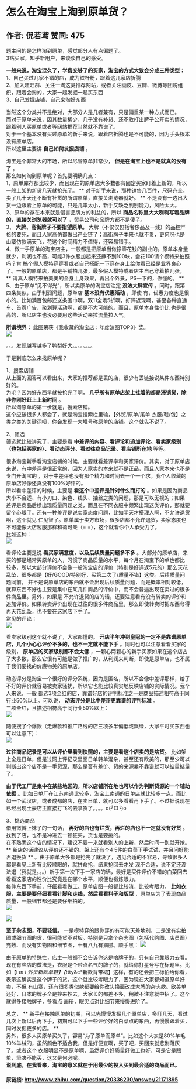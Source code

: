 # 怎么在淘宝上淘到原单货？
## 作者: 倪若鸢  赞同: 475
题主问的是怎样淘到原单，感觉部分人有点偏题了。  
3钻买家，知乎新用户，来谈谈自己的感受。  
  
**一般来说，淘宝混久了，学费交够了的买家，淘宝的方式大致会分成三种类型：**   
1、自己买过几家不错的店，成为铁杆粉，跟着这几家店折腾  
2、加入旺旺群、关注一淘这类推荐网站，或者关注画皮、豆瓣、微博等团购组织，跟着会淘的，大家一起发掘一起买东西  
3、自己发掘店铺，自己来淘好东西  
  
当然这个分类并不是绝对，大部分人是几者兼有，只是偏重某一种方式而已。  
而对于原单来说，因其数量稀少、几乎没有补货、还不敢打出牌子公开卖的情况，跟着别人买原单或者等网站推荐当然就不靠谱了。  
对于一个基本没有买过原单的新手来说，跟着店折腾也是不可能的，因为手头根本没有原单店。  
所以这里主要讲 **自己如何发掘店铺** 。  
  
淘宝是个非常大的市场，所以尽管原单非常少， **但是在淘宝上也不是就真的没有了** 。  
那么如何淘到原单呢？首先要明确几点：  
1、原单库存都比较少，而且现在的原单店大多数都有固定买家盯着上新的，所以一般上架的新货几天就抢光了。 **
对于新手来说，那种销售几百件，尺码齐全，卖了几十天还不断有补货的所谓原单，直接关浏览器就好。 **
不是没有一边出大货一边跟着上原单的可能，只是几率太小，新手又缺乏判别能力，风险太大。  
2、原单的存在本来就是侵害品牌方的利益的，所以 **商品名称里大大咧咧写着品牌的，直接关浏览器就可以了** ，贸易公司和品牌方都不是傻子。  
3、 **大牌、高街牌子不要指望原单。** 大牌（不仅仅包括奢侈品及一线）的品控严格的要死，而且人家高仿都做出产业链了；高街牌子本来也就不贵，更何况也是
山寨仿款满天飞，花这个时间精力不值得，还容易错手。  
4、做一手原单的淘宝店主，一般都是把原单当做挣零花钱的副业的。原单本身量就少，利润也不高，可能3件衣服加起来还挣不到100块，会花100请个模特来拍照吗？肯
搞个假人模特穿穿看或者自己搭配一下穿在身上给你看已经是业界良心了。一般的原单店，都是平铺拍几张，最多假人模特或者店主自己穿着拍几张， **
请真人模特来拍美美的全身上身效果，再出个外景，PS一下的，你懂的。 **  
5、由于原单“见不得光”，所以卖原单的淘宝店注定 **没法大肆宣传** 。同时，跟第四条类似，由于利润问题，原单店 **基本没有优惠活动** ，即使
有，优惠力度也是很小的。比如满百包邮还送条围巾啊，双11全场5折啊，好评返现啊，甚至各种直通车、首页广告、聚划算活动啊，都是不大可能的。而且，原单本身性价比
也是很高的，所以店主也没必要用这些活动来拉流量拉人气。  
  
  
**所谓境界：** 此图荣获《我收藏的淘宝店：年度渣图TOP3》奖。   
![](http://pic3.zhimg.com/7d4fab289fc0cdc6b9fe260f950a5556_b.jpg)

  
  
  
。。。发现越写越多了鸭梨好大。。。。。。。。  
  
  
于是到底怎么来找原单呢？  
  
1、搜索店铺  
从上面的回答可以看出来，大家的推荐都是丢的店，很少有丢链接说某件东西特别好的。  
为毛？因为好东西早就被抢光了啊， **几乎所有原单店架上挂着的都是滞销货，除非你刚好赶上上新时间** 。  
所以淘原单的第一步就是，搜索店铺。  
这个应该很多人都会了，就是淘宝搜索栏里输，【外贸/原单/尾单 衣服/鞋/包】之类之类的关键词呗，你会发现一大堆号称原单的店铺。这个就先不说了。  
  
2、筛选  
筛选就比较讲究了，主要是看 **中差评的内容、看评论和追加评论、看卖家级别（也包括买家的）、看动态评分、看过往商品记录、看店铺所在地** 等等。  
  
很多淘宝新手看淘宝店铺的时候，主要就看差评率和买家评价。其实，对于原单店来说，有中差评是很正常的，因为人家卖的本来就不是正品，而且人家本来也不是专门开淘宝的
，对于中差评也没有那个精力和时间去一个一个求。我个人收藏的原单店好像还真没有100%好评的。  
所以看中差评的时候，主要是 **看这个中差评是针对什么而打的** 。如果是因为商品大小不合适、有小刀口、染色、线头、抽丝之类的问题，那是可以无视的；如果
差评是商品后续出现质量问题之类，而且在不同衣服中频繁出现这类评价，那就要留个心眼了。还有一种差评是说卖家态度问题，比如半天才搭理人啊，不允许退货啊，这个就见
仁见智了。原单属于卖方市场，很多店都不允许退货，卖家态度也不可能像大店客服那样和蔼可亲（= =），这个就看你个人承受力了。  
比如这种：  
![](http://pic3.zhimg.com/bd9ef3c388c48ad480d2b3350b1e441e_b.jpg)

  
看评论主要是说 **看买家满意度，以及后续质量问题多不多** 。大部分的原单店，来买的都是经常买原单的人，习惯了商品质量的水平，每个月在淘宝下的单也都比
较多，所以大部分评价不会像一般淘宝店的评价（特别是好评返5元的）那么天花乱坠，很多都是【好/GOOD/特别好，买第二次了/质量不错】这类。后续质量问题同前，
并不是说原单店的东西就不会出现后续质量问题，而是概率相对较低，就算东西不好也主要是集中在某几件商品的评价中，而不会普遍出现在卖过的很多件商品里。另外，如果是
不允许退货的店的话，还要注意看有没有转卖的评价和追加评价。如果转卖评价出现在过往的很多件商品里，那么即使转卖时把东西夸得再天花乱坠，也不要在这家店下手了。  
常见的评论：  
![](http://pic3.zhimg.com/db7fd94f0e3c6b5e70773e0939461e46_b.jpg)

  
看卖家级别这个就不说了，大家都懂的。 **开店半年冲到皇冠的一定不是靠谱原单店，几个小心心评价不多的，也不一定就不能下手**
。同时也可以注意看看买家的级别， **原单店的买家级别都不会太低**
，一颗心两颗心的新手买家如果在这个店占了大多数，那么它很有可能是做了推广的，从利润来判断，即使是原单店，也不属于我们要找的价廉物美的原单店。  
  
动态评分是淘宝一个很好的评分系统，因为是匿名，所以不会像中差评那样，给了不好的评价就容易被卖家骚扰，所以它也能比较真实地反映店铺的实际情况。我个人来说，一般
都选3项全红的店，靠谱好店的评判标准之一是商品描述相符高于同行业50%以上。可以说， **动态评分是比中差评更靠谱的评判标准** 。  
三项全红，且描述相符高于同行业50%以上：  
![](http://pic2.zhimg.com/a9fd8b7fc5862aa151972a616891693d_b.jpg)

  
随便搜了个爆款（走爆款和推广路线的店三项多半偏低或飘绿，大家平时买东西也可以注意下）：  
![](http://pic4.zhimg.com/ff4d6a1b35432d1e6fd27061acd51f57_b.jpg)

  
  
**过往商品记录是可以从评价里看到快照的，主要是看这个店卖的是啥货。** 比如架上全是日单，但是过网上评记录里面日单韩单混杂，甚至还有欧美的，那至少可以判断出这个店不是一手货源，那么是否有差价、货的来源靠不靠谱就可以掂量掂量了。   
  
**由于代工厂是集中在某些地区的，所以店铺所在地也可以作为判断货源的一个辅助依据** 。比如日单厂在江苏南通比较多，淘宝上南通的日单店就比较多一点。而比如一个武汉店，或者成都的店，在卖日单，就可以多看看再下手了。不过据说现在已经出现土豪店主直接打飞的去拿货了。。。。o(╯□╰)o   
  
3、挑选商品  
借用微博上妹子的一句话， **再好的店也有烂货，再烂的店也不一定就没有好货** 。  
找到了店，也不是冲进去一顿狂买，货也是要挑的。  
在不熟悉这个店的情况下，建议不要一来就看别人的上新，然后时间一到就开抢。 ** 新店的话建议从评价还不错的、架上还有个4
5件的白菜下手试试，并且问好能否退换货 ** 。由于原单大多都是抢完了就没了，遇见合适的不容易，导致很多人都是看见上新有比较顺眼的，就拼命抢，结果抢回去才发
现不合适，说不定还没法退（我就是。。。）新手第一次下手一家店的话，最好是买件评价不错的白菜回去看看这家店的性价比究竟是在哪个水平，顺便也锻炼眼力。  
每件东西下手前，仔细看看做工。原单店图一般都比较渣，比较考眼力。 **比如衣服，主要是要仔细看看针脚和走线，然后看看料子和版型**
，原单店为了表现商品质量，一般细节都还是要仔细拍的。  
![](http://pic1.zhimg.com/3b1754c780f14360acb5eb626745f6f0_b.jpg)

  
![](http://pic2.zhimg.com/02d69b62dcb64c567428e34a5083e3b1_b.jpg)

  
  
**至于杂志图，不要轻信。** 一是模特穿的跟你穿的有可能天差地别，二是没有实拍图或细节图的货，很可能货不对板。特别是只拿个杂志图（包括代购图、店员图）充数、而没有实物图和细节图，十有八九有猫腻。顺手黑： ![](http://pic1.zhimg.com/4de80748784a41a35109f0ee56649820_b.jpg)

   
由于原单的特殊性，店主一般都不会告诉你这是啥牌子的，只有自己靠眼力去看。现在有些店的做法是，衣服是个带点名气的牌子的，就给你打星号写在标题里。比如【i *m
i 外贸新款单鞋】【t*tty&c*新款背带裙】这样，有的还会把三标拍给你看，表示这确实是这个牌子的货。这个就比较考眼力了，因为现在大家都知道原单好卖，不但
有山寨，还有很多类似款都要给你改头换面改成大牌的杂志款。欧美单还好，日本的牌子全是抄来抄去，大家长的都差不多，稍微不注意就中招了。这个就得多接触牌子，多看点
画册，眼尖点对比细节来慢慢进阶了。  
  
  
  
总之， **
新手在接触原单的初期，可以先慢慢发掘几个原单店，多盯几天，看过几次上新以后再下手，初期可以下手一些评价好的白菜点的东西，再慢慢跟着买，同时发掘更多的店。
**  
另外，很多人买原单买久了，容易“为了原单而原单”。比如这个大衣是80%羊毛10%羊绒的，虽然颜色不适合我，但是好便宜啊，买了吧，买回来就悲剧落灰了。或者这个
衣服明显不是原单啊，虽然评价好质量好做工也好，可是它是跟单，坚决不能买，这又是何必呢。  
**说到底，在我看来，淘宝的意义就在于用最少的投入买到最合适的商品而已。**

#### 原链接: http://www.zhihu.com/question/20336230/answer/21171895